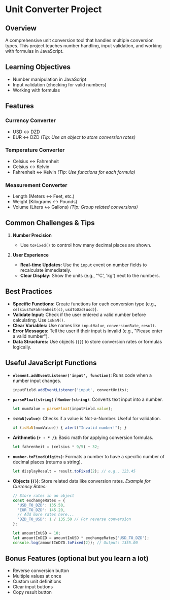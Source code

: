 # Unit Converter Project

## Overview
A comprehensive unit conversion tool that handles multiple conversion types. This project teaches number handling, input validation, and working with formulas in JavaScript.

## Learning Objectives
- Number manipulation in JavaScript
- Input validation (checking for valid numbers)
- Working with formulas

## Features
### Currency Converter
- USD ↔ DZD
- EUR ↔ DZD
  *(Tip: Use an object to store conversion rates)*

### Temperature Converter
- Celsius ↔ Fahrenheit
- Celsius ↔ Kelvin
- Fahrenheit ↔ Kelvin
  *(Tip: Use functions for each formula)*

### Measurement Converter
- Length (Meters ↔ Feet, etc.)
- Weight (Kilograms ↔ Pounds)
- Volume (Liters ↔ Gallons)
  *(Tip: Group related conversions)*


## Common Challenges & Tips
1.  **Number Precision**
    - Use `toFixed()` to control how many decimal places are shown.

2.  **User Experience**
    - **Real-time Updates:** Use the `input` event on number fields to recalculate immediately.
    - **Clear Display:** Show the units (e.g., '°C', 'kg') next to the numbers.

## Best Practices
*   **Specific Functions:** Create functions for each conversion type (e.g., `celsiusToFahrenheit(c)`, `usdToDzd(usd)`).
*   **Validate Input:** Check if the user entered a valid number before calculating. Use `isNaN()`.
*   **Clear Variables:** Use names like `inputValue`, `conversionRate`, `result`.
*   **Error Messages:** Tell the user if their input is invalid (e.g., "Please enter a valid number").
*   **Data Structures:** Use objects (`{}`) to store conversion rates or formulas logically.

## Useful JavaScript Functions

*   **`element.addEventListener('input', function)`**: Runs code when a number input changes.
    ```javascript
    inputField.addEventListener('input', convertUnits);
    ```
*   **`parseFloat(string)` / `Number(string)`**: Converts text input into a number.
    ```javascript
    let numValue = parseFloat(inputField.value);
    ```
*   **`isNaN(value)`**: Checks if a value is Not-a-Number. Useful for validation.
    ```javascript
    if (isNaN(numValue)) { alert("Invalid number!"); }
    ```
*   **Arithmetic (`+ - * /`)**: Basic math for applying conversion formulas.
    ```javascript
    let fahrenheit = (celsius * 9/5) + 32;
    ```
*   **`number.toFixed(digits)`**: Formats a number to have a specific number of decimal places (returns a string).
    ```javascript
    let displayResult = result.toFixed(2); // e.g., 123.45
    ```
*   **Objects (`{}`)**: Store related data like conversion rates.
    *Example for Currency Rates:*
    ```javascript
    // Store rates in an object
    const exchangeRates = {
      'USD_TO_DZD': 135.50,
      'EUR_TO_DZD': 145.20,
      // Add more rates here...
      'DZD_TO_USD': 1 / 135.50 // For reverse conversion
    };

    let amountInUSD = 10;
    let amountInDZD = amountInUSD * exchangeRates['USD_TO_DZD'];
    console.log(amountInDZD.toFixed(2)); // Output: 1355.00
    ```

## Bonus Features (optional but you learn a lot)
- Reverse conversion button
- Multiple values at once
- Custom unit definitions
- Clear input buttons
- Copy result button





